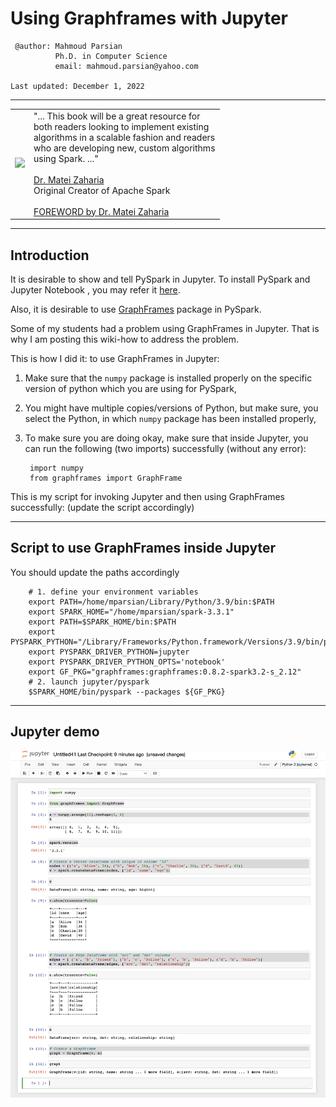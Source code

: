 # Using Graphframes with Jupyter


     @author: Mahmoud Parsian
              Ph.D. in Computer Science
              email: mahmoud.parsian@yahoo.com
              
	Last updated: December 1, 2022

----------

<table>
<tr>
<td>
<a href="https://www.oreilly.com/library/view/data-algorithms-with/9781492082378/">
<img src="https://learning.oreilly.com/library/cover/9781492082378/250w/">
</a>
</td>
<td>
"... This  book  will be a  great resource for <br>
both readers looking  to  implement  existing <br>
algorithms in a scalable fashion and readers <br>
who are developing new, custom algorithms  <br>
using Spark. ..." <br>
<br>
<a href="https://cs.stanford.edu/people/matei/">Dr. Matei Zaharia</a><br>
Original Creator of Apache Spark <br>
<br>
<a href="https://github.com/mahmoudparsian/data-algorithms-with-spark/blob/master/docs/FOREWORD_by_Dr_Matei_Zaharia.md">FOREWORD by Dr. Matei Zaharia</a><br>
</td>
</tr>   
</table>

-----------

## Introduction

It is desirable to show and tell PySpark in Jupyter.
To  install PySpark and Jupyter Notebook , you may
refer it [here](https://www.sicara.fr/blog-technique/2017-05-02-get-started-pyspark-jupyter-notebook-3-minutes).

Also, it is desirable to use [GraphFrames](https://graphframes.github.io/graphframes/docs/_site/index.html) 
package in PySpark. 

Some of my students had a problem using GraphFrames in Jupyter.
That is why I am posting this wiki-how to address the problem.


This is how I did it: to use GraphFrames in Jupyter:

1. Make sure that the `numpy` package is installed
   properly on the specific version of python which
   you are using for PySpark,
   
2. You might have multiple copies/versions of Python,
   but make sure, you select the Python, in which `numpy`
   package has been installed properly,
   
3. To make sure you are doing okay, make sure that inside
   Jupyter, you can run the following (two imports)
   successfully (without any error):

		import numpy
		from graphframes import GraphFrame


This is my script for invoking Jupyter and then using GraphFrames successfully:
(update the script accordingly)

------

##  Script to use GraphFrames inside Jupyter

You should update the paths accordingly

		# 1. define your environment variables
		export PATH=/home/mparsian/Library/Python/3.9/bin:$PATH
		export SPARK_HOME="/home/mparsian/spark-3.3.1"
		export PATH=$SPARK_HOME/bin:$PATH
		export PYSPARK_PYTHON="/Library/Frameworks/Python.framework/Versions/3.9/bin/python3"
		export PYSPARK_DRIVER_PYTHON=jupyter
		export PYSPARK_DRIVER_PYTHON_OPTS='notebook'
		export GF_PKG="graphframes:graphframes:0.8.2-spark3.2-s_2.12"
		# 2. launch jupyter/pyspark
		$SPARK_HOME/bin/pyspark --packages ${GF_PKG}

-------

## Jupyter demo
![Jupyter demo](./using-graphframes-with-jupyter.demo.png)